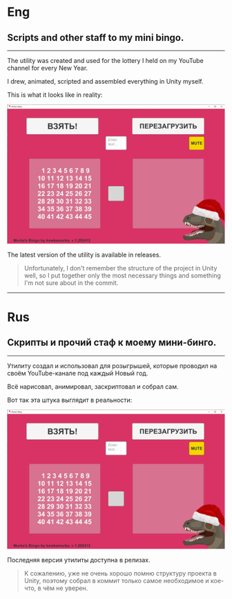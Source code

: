 # Eng

## Scripts and other staff to my mini bingo.

---

The utility was created and used for the lottery I held on my YouTube channel for every New Year.

I drew, animated, scripted and assembled everything in Unity myself.

This is what it looks like in reality:

![screenshot.jpg](screenshot.jpg)

The latest version of the utility is available in releases.

> Unfortunately, I don't remember the structure of the project in Unity well, so I put together only the most necessary things and something I'm not sure about in the commit.

---

# Rus

## Скрипты и прочий стаф к моему мини-бинго.

---

Утилиту создал и использовал для розыгрышей, которые проводил на своём YouTube-канале под каждый Новый год.

Всё нарисовал, анимировал, заскриптовал и собрал сам. 

Вот так эта штука выглядит в реальности:

![screenshot.jpg](screenshot.jpg)

Последняя версия утилиты доступна в релизах. 

> К сожалению, уже не очень хорошо помню структуру проекта в Unity, поэтому собрал в коммит только самое необходимое и кое-что, в чём не уверен.

